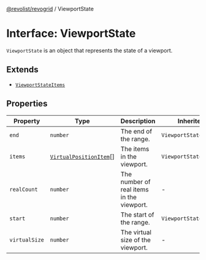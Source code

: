 [@revolist/revogrid](README.md) / ViewportState

# Interface: ViewportState

`ViewportState` is an object that represents the state of a viewport.

## Extends

- [`ViewportStateItems`](TypeAlias.ViewportStateItems.md)

## Properties

| Property | Type | Description | Inherited from | Defined in |
| ------ | ------ | ------ | ------ | ------ |
| `end` | `number` | The end of the range. | `ViewportStateItems.end` | [src/types/interfaces.ts:495](https://github.com/revolist/revogrid/blob/6957d67da887b25ac544cadb80669dc782e7d7d6/src/types/interfaces.ts#L495) |
| `items` | [`VirtualPositionItem`](Interface.VirtualPositionItem.md)[] | The items in the viewport. | `ViewportStateItems.items` | [src/types/interfaces.ts:506](https://github.com/revolist/revogrid/blob/6957d67da887b25ac544cadb80669dc782e7d7d6/src/types/interfaces.ts#L506) |
| `realCount` | `number` | The number of real items in the viewport. | - | [src/types/interfaces.ts:516](https://github.com/revolist/revogrid/blob/6957d67da887b25ac544cadb80669dc782e7d7d6/src/types/interfaces.ts#L516) |
| `start` | `number` | The start of the range. | `ViewportStateItems.start` | [src/types/interfaces.ts:491](https://github.com/revolist/revogrid/blob/6957d67da887b25ac544cadb80669dc782e7d7d6/src/types/interfaces.ts#L491) |
| `virtualSize` | `number` | The virtual size of the viewport. | - | [src/types/interfaces.ts:520](https://github.com/revolist/revogrid/blob/6957d67da887b25ac544cadb80669dc782e7d7d6/src/types/interfaces.ts#L520) |
